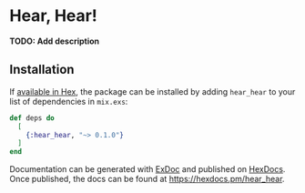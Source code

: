 # Hear, Hear!

**TODO: Add description**

## Installation

If [available in Hex](https://hex.pm/docs/publish), the package can be installed
by adding `hear_hear` to your list of dependencies in `mix.exs`:

```elixir
def deps do
  [
    {:hear_hear, "~> 0.1.0"}
  ]
end
```

Documentation can be generated with [ExDoc](https://github.com/elixir-lang/ex_doc)
and published on [HexDocs](https://hexdocs.pm). Once published, the docs can
be found at <https://hexdocs.pm/hear_hear>.
